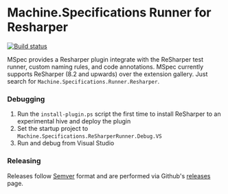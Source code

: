 # Machine.Specifications Runner for Resharper

[![Build status](https://ci.appveyor.com/api/projects/status/obdkaoex68nqsubm/branch/master?svg=true)](https://ci.appveyor.com/project/machine-specifications/machine-specifications-runner-resharper/branch/master)

MSpec provides a Resharper plugin integrate with the ReSharper test runner, custom naming rules, and code annotations. MSpec currently supports ReSharper (8.2 and upwards) over the extension gallery. Just search for `Machine.Specifications.Runner.Resharper`.

### Debugging

1) Run the `install-plugin.ps` script the first time to install ReSharper to an experimental hive and deploy the plugin
2) Set the startup project to `Machine.Specifications.ReSharperRunner.Debug.VS`
3) Run and debug from Visual Studio

### Releasing

Releases follow [Semver](https://semver.org) format and are performed via Github's [releases](https://github.com/machine/machine.specifications.runner.resharper/releases) page.